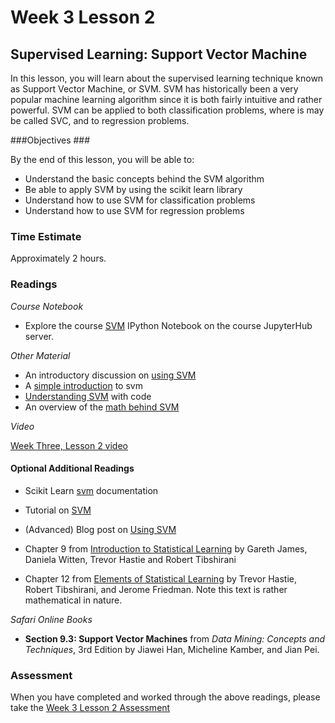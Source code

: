 # Week 3 Lesson 2 #
## Supervised Learning: Support Vector Machine ##

In this lesson, you will learn about the supervised learning technique known as Support Vector Machine, or SVM. SVM has historically been a very popular machine learning algorithm since it is both fairly intuitive and rather powerful. SVM can be applied to both classification problems, where is may be called SVC, and to regression problems.  

###Objectives ###

By the end of this lesson, you will be able to:

- Understand the basic concepts behind the SVM algorithm
- Be able to apply SVM by using the scikit learn library
- Understand how to use SVM for classification problems
- Understand how to use SVM for regression problems

### Time Estimate ###

Approximately 2 hours.

### Readings ####

_Course Notebook_

- Explore the course [SVM][l2nb] IPython Notebook on the course JupyterHub server.

_Other Material_

- An introductory discussion on [using SVM][isvm]
- A [simple introduction][sisvm] to svm
- [Understanding SVM][usvm] with code
- An overview of the [math behind SVM][msvm]

_Video_

[Week Three, Lesson 2 video][lv]

#### Optional Additional Readings

- Scikit Learn [svm][ssvm] documentation
- Tutorial on [SVM][tsvm]
- (Advanced) Blog post on [Using SVM][absvm]

- Chapter 9 from [Introduction to Statistical Learning][isl]  by Gareth James, Daniela Witten, Trevor Hastie and Robert Tibshirani
- Chapter 12 from [Elements of Statistical Learning][esl] by Trevor Hastie, Robert Tibshirani, and Jerome Friedman. Note this text is rather mathematical in nature.

_Safari Online Books_

- **Section 9.3: Support Vector Machines** from _Data Mining: Concepts and Techniques_, 3rd Edition by Jiawei Han, Micheline Kamber, and Jian Pei.


### Assessment ###

When you have completed and worked through the above readings, please take the [Week 3 Lesson 2 Assessment][la]

[l2nb]: ../notebooks/intro2svm.ipynb
[lv]: https://mediaspace.illinois.edu/media/w3l2/1_dv5g3alh/63153661
[la]: https://learn.illinois.edu/mod/quiz/view.php?id=1844391

[isvm]: http://www.yaksis.com/posts/why-use-svm.html
[msvm]: http://www.svm-tutorial.com/2014/11/svm-understanding-math-part-1/
[ssvm]: http://scikit-learn.org/stable/modules/svm.html
[tsvm]: http://research.microsoft.com/en-us/um/people/cburges/papers/svmtutorial.pdf
[absvm]: https://www.quantstart.com/articles/Support-Vector-Machines-A-Guide-for-Beginners
[sisvm]: http://www.analyticsvidhya.com/blog/2014/10/support-vector-machine-simplified/
[usvm]: http://www.analyticsvidhya.com/blog/2015/10/understaing-support-vector-machine-example-code/


[isl]: http://www-bcf.usc.edu/~gareth/ISL/
[esl]: http://statweb.stanford.edu/~tibs/ElemStatLearn/
